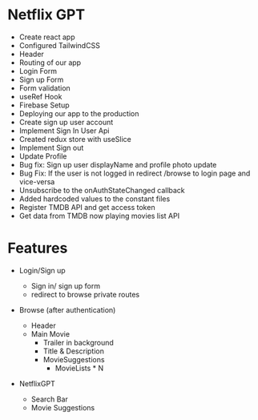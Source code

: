 # Netflix GPT

- Create react app
- Configured TailwindCSS
- Header
- Routing of our app
- Login Form
- Sign up Form
- Form validation
- useRef Hook
- Firebase Setup
- Deploying our app to the production
- Create sign up user account
- Implement Sign In User Api
- Created redux store with useSlice
- Implement Sign out
- Update Profile
- Bug fix: Sign up user displayName and profile photo update
- Bug Fix: If the user is not logged in redirect /browse to login page and vice-versa
- Unsubscribe to the onAuthStateChanged callback
- Added hardcoded values to the constant files
- Register TMDB API and get access token
- Get data from TMDB now playing movies list API

# Features

- Login/Sign up

  - Sign in/ sign up form
  - redirect to browse private routes

- Browse (after authentication)

  - Header
  - Main Movie
    - Trailer in background
    - Title & Description
    - MovieSuggestions
      - MovieLists \* N

- NetflixGPT
  - Search Bar
  - Movie Suggestions
